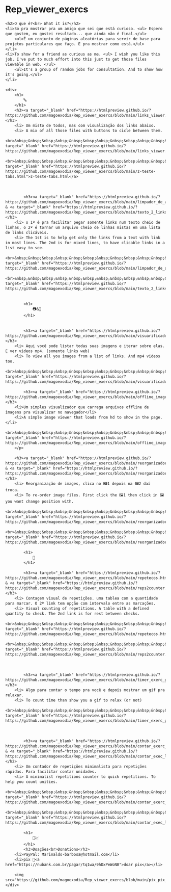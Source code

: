 # Rep_viewer_exercs

<div style="text-shadow: 0 0 2px white, 0 0 5px white, 0 2px 6px white;">

    <h2>O que é?<br> What it is?</h2>
    <li>Só pra mostrar pra um amigo que sei que está curioso. <ul> Espero que gostem, eu gostei resultado... que ainda não é final.</ul>
        <ul>É um conjunto de páginas aleatórias para servir de base para projetos particulares que faço. E pra mostrar como está.</ul>
    </li>
    <li>To show for a friend as curious as me. <ul> I wish you like this job. I've put to much effort into this just to get those files viewable in web. </ul>
        <ul>It's a group of random jobs for consultation. And to show how it's going.</ul>
    </li>

    <div>
        <h1>
            🔤
        </h1>
        <h3><a target="_blank" href="https://htmlpreview.github.io/?https://github.com/magoexodia/Rep_viewer_exercs/blob/main/links_viewer.html">links_viewer.html</a></h3>
        <li> Um misto de todos, mas com visualização dos links abaixo.
        <li> A mix of all those files with buttons to cicle between them.
            <br>&nbsp;&nbsp;&nbsp;&nbsp;&nbsp;&nbsp;&nbsp;&nbsp;&nbsp;&nbsp;&nbsp;&nbsp;🔗<a target="_blank" href="https://htmlpreview.github.io/?https://github.com/magoexodia/Rep_viewer_exercs/blob/main/links_viewer.html">links_viewer.html</a>
            <br>&nbsp;&nbsp;&nbsp;&nbsp;&nbsp;&nbsp;&nbsp;&nbsp;&nbsp;&nbsp;&nbsp;&nbsp;🔗<a target="_blank" href="https://htmlpreview.github.io/?https://github.com/magoexodia/Rep_viewer_exercs/blob/main/z-teste-tabs.html">z-teste-tabs.html</a>



            <h3><a target="_blank" href="https://htmlpreview.github.io/?https://github.com/magoexodia/Rep_viewer_exercs/blob/main/limpador_de_arquivo.html">limpador_de_arquivo.html</a> & <a target="_blank" href="https://htmlpreview.github.io/?https://github.com/magoexodia/Rep_viewer_exercs/blob/main/texto_2_links.html">texto_2_links.html</a></h3>
        <li> o 1º é pra facilitar pegar somente links num texto cheio de linhas, o 2º é tornar um arquivo cheio de linhas mistas em uma lista de links clicáveis.
        <li> The 1st is to help get only the links from a text with link in most lines. The 2nd is for mixed lines, to have clicable links in a list easy to see.
            <br>&nbsp;&nbsp;&nbsp;&nbsp;&nbsp;&nbsp;&nbsp;&nbsp;&nbsp;&nbsp;&nbsp;&nbsp;🔗<a target="_blank" href="https://htmlpreview.github.io/?https://github.com/magoexodia/Rep_viewer_exercs/blob/main/limpador_de_arquivo.html">limpador_de_arquivo.html</a>
            <br>&nbsp;&nbsp;&nbsp;&nbsp;&nbsp;&nbsp;&nbsp;&nbsp;&nbsp;&nbsp;&nbsp;&nbsp;🔗<a target="_blank" href="https://htmlpreview.github.io/?https://github.com/magoexodia/Rep_viewer_exercs/blob/main/texto_2_links.html">texto_2_links.html</a>


            <h1>
                📷&🎥
            </h1>


            <h3><a target="_blank" href="https://htmlpreview.github.io/?https://github.com/magoexodia/Rep_viewer_exercs/blob/main/visuarificador.html">visuarificador.html</a></h3>
        <li> Aqui você pode listar todas suas imagens e iterar sobre elas. E ver videos mp4. (somente links web)
        <li> To view all you images from a list of links. And mp4 videos too.
            <br>&nbsp;&nbsp;&nbsp;&nbsp;&nbsp;&nbsp;&nbsp;&nbsp;&nbsp;&nbsp;&nbsp;&nbsp;🔗<a target="_blank" href="https://htmlpreview.github.io/?https://github.com/magoexodia/Rep_viewer_exercs/blob/main/visuarificador.html">visuarificador.html</a>

            <h3><a target="_blank" href="https://htmlpreview.github.io/?https://github.com/magoexodia/Rep_viewer_exercs/blob/main/offline_image_loader.html">offline_image_loader.html</a></h3>
        <li>Um simples visualizador que carrega arquivos offline de imagens pra visualizar no navegador</li>
        <li>A simple image viewer that loads from hd to show in the page.</li>
        <br>&nbsp;&nbsp;&nbsp;&nbsp;&nbsp;&nbsp;&nbsp;&nbsp;&nbsp;&nbsp;&nbsp;&nbsp;🔗<a target="_blank" href="https://htmlpreview.github.io/?https://github.com/magoexodia/Rep_viewer_exercs/blob/main/offline_image_loader.html">offline_image_loader.html</a>
        </p>

        <h3><a target="_blank" href="https://htmlpreview.github.io/?https://github.com/magoexodia/Rep_viewer_exercs/blob/main/reorganizador_img.html">reorganizador_img.html</a> & <a target="_blank" href="https://htmlpreview.github.io/?https://github.com/magoexodia/Rep_viewer_exercs/blob/main/reorganizador_vds.html">reorganizador_vds.html</a></h3>
        <li> Reorganização de images, clica no 🖼️1 depois na 🖼️2 daí troca.
        <li> To re-order image files. First click the 🖼️1 then click in 🖼️ you want change position with.
            <br>&nbsp;&nbsp;&nbsp;&nbsp;&nbsp;&nbsp;&nbsp;&nbsp;&nbsp;&nbsp;&nbsp;&nbsp;🔗<a target="_blank" href="https://htmlpreview.github.io/?https://github.com/magoexodia/Rep_viewer_exercs/blob/main/reorganizador_img.html">reorganizador_img.html</a>
            <br>&nbsp;&nbsp;&nbsp;&nbsp;&nbsp;&nbsp;&nbsp;&nbsp;&nbsp;&nbsp;&nbsp;&nbsp;🔗<a target="_blank" href="https://htmlpreview.github.io/?https://github.com/magoexodia/Rep_viewer_exercs/blob/main/reorganizador_vds.html">reorganizador_vds.html</a>

            <h1>
                🔢
            </h1>

            <h3><a target="_blank" href="https://htmlpreview.github.io/?https://github.com/magoexodia/Rep_viewer_exercs/blob/main/repetecos.html">repetecos.html</a> & <a target="_blank" href="https://htmlpreview.github.io/?https://github.com/magoexodia/Rep_viewer_exercs/blob/main/reps2counter.html">reps2counter.html</a></h3>
        <li> Contagem visual de repetições. uma tablea com a quantidade para marcar. O 2º link tem opção com intervalo entre as marcações.
        <li> Visual counting of repetitions. A table with a defined quantity to check. The 2nd link is for rest between checks.
            <br>&nbsp;&nbsp;&nbsp;&nbsp;&nbsp;&nbsp;&nbsp;&nbsp;&nbsp;&nbsp;&nbsp;&nbsp;🔗<a target="_blank" href="https://htmlpreview.github.io/?https://github.com/magoexodia/Rep_viewer_exercs/blob/main/repetecos.html">repetecos.html</a>
            <br>&nbsp;&nbsp;&nbsp;&nbsp;&nbsp;&nbsp;&nbsp;&nbsp;&nbsp;&nbsp;&nbsp;&nbsp;🔗<a target="_blank" href="https://htmlpreview.github.io/?https://github.com/magoexodia/Rep_viewer_exercs/blob/main/reps2counter.html">reps2counter.html</a>



            <h3><a target="_blank" href="https://htmlpreview.github.io/?https://github.com/magoexodia/Rep_viewer_exercs/blob/main/timer_exerc_gif.html">timer_exerc_gif.html</a></h3>
        <li> Algo para contar o tempo pra você e depois mostrar um gif pra relaxar.
        <li> To count time than show you a gif to relax (or not)
            <br>&nbsp;&nbsp;&nbsp;&nbsp;&nbsp;&nbsp;&nbsp;&nbsp;&nbsp;&nbsp;&nbsp;&nbsp;🔗<a target="_blank" href="https://htmlpreview.github.io/?https://github.com/magoexodia/Rep_viewer_exercs/blob/main/timer_exerc_gif.html">timer_exerc_gif.html</a>



            <h3><a target="_blank" href="https://htmlpreview.github.io/?https://github.com/magoexodia/Rep_viewer_exercs/blob/main/contar_exerc_def.html">contar_exerc_def.html</a> & <a target="_blank" href="https://htmlpreview.github.io/?https://github.com/magoexodia/Rep_viewer_exercs/blob/main/contar_exec_linkOuFile.html">contar_exec_linkOuFile.html</a></h2>
        <li> Um contador de repetições minimalista para repetições rápidas. Para facilitar contar unidades.
        <li> A minimalist repetitions counter to quick repetitions. To help you count unities.
            <br>&nbsp;&nbsp;&nbsp;&nbsp;&nbsp;&nbsp;&nbsp;&nbsp;&nbsp;&nbsp;&nbsp;&nbsp;🔗<a target="_blank" href="https://htmlpreview.github.io/?https://github.com/magoexodia/Rep_viewer_exercs/blob/main/contar_exerc_def.html">contar_exerc_def.html</a>
            <br>&nbsp;&nbsp;&nbsp;&nbsp;&nbsp;&nbsp;&nbsp;&nbsp;&nbsp;&nbsp;&nbsp;&nbsp;🔗<a target="_blank" href="https://htmlpreview.github.io/?https://github.com/magoexodia/Rep_viewer_exercs/blob/main/contar_exec_linkOuFile.html">contar_exec_linkOuFile.html</a>

            <h1>
                💸💹
            </h1>
            <h3>Doações<br>Donations</h3>
        <li>PayPal: Marinaldo-barbosa@hotmail.com</li>
        <li>pix 🔗<a href="https://nubank.com.br/pagar/tq1wa/9hDxPeWoNB">doar pix</a></li>

        <img src="https://github.com/magoexodia/Rep_viewer_exercs/blob/main/pix_pix_pix.png">
    </div>


</div>
